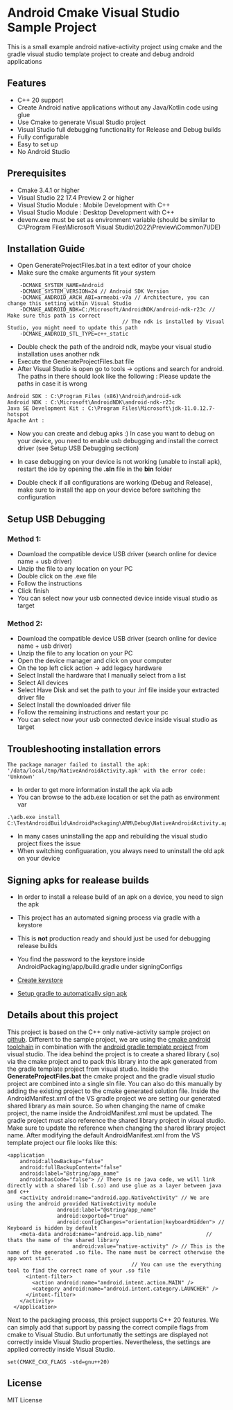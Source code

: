# Android Cmake Visual Studio Sample Project

This is a small example android native-activity project using cmake and the gradle visual studio template project to create and debug android applications

## Features

* C++ 20 support
* Create Android native applications without any Java/Kotlin code using glue
* Use Cmake to generate Visual Studio project
* Visual Studio full debugging functionality for Release and Debug builds
* Fully configurable 
* Easy to set up
* No Android Studio

## Prerequisites

* Cmake 3.4.1 or higher
* Visual Studio 22 17.4 Preview 2 or higher
* Visual Studio Module : Mobile Development with C++
* Visual Studio Module : Desktop Development with C++
* devenv.exe must be set as environment variable (should be similar to C:\Program Files\Microsoft Visual Studio\2022\Preview\Common7\IDE)


## Installation Guide 

* Open GenerateProjectFiles.bat in a text editor of your choice 
* Make sure the cmake arguments fit your system 

```
	-DCMAKE_SYSTEM_NAME=Android 
	-DCMAKE_SYSTEM_VERSION=24 // Android SDK Version
	-DCMAKE_ANDROID_ARCH_ABI=armeabi-v7a // Architecture, you can change this setting within Visual Studio
	-DCMAKE_ANDROID_NDK=C:/Microsoft/AndroidNDK/android-ndk-r23c // Make sure this path is correct
								     // The ndk is installed by Visual Studio, you might need to update this path
	-DCMAKE_ANDROID_STL_TYPE=c++_static 
``` 
* Double check the path of the android ndk, maybe your visual studio installation uses another ndk
* Execute the GenerateProjectFiles.bat file
* After Visual Studio is open go to tools -> options and search for android. The paths in there should look like the following : Please update the paths in case it is wrong


```
Android SDK : C:\Program Files (x86)\Android\android-sdk
Android NDK : C:\Microsoft\AndroidNDK\android-ndk-r23c
Java SE Development Kit : C:\Program Files\Microsoft\jdk-11.0.12.7-hotspot
Apache Ant : 
```

* Now you can create and debug apks :) In case you want to debug on your device, you need to enable usb debugging and install the correct driver (see Setup USB Debugging section)

* In case debugging on your device is not working (unable to install apk), restart the ide by opening the **.sln** file in the **bin** folder 
* Double check if all configurations are working (Debug and Release), make sure to install the app on your device before switching the configuration

## Setup USB Debugging 

### Method 1:

- Download the compatible device USB driver (search online for device name + usb driver)
- Unzip the file to any location on your PC
- Double click on the .exe file
- Follow the instructions
- Click finish
- You can select now your usb connected device inside visual studio as target

### Method 2:

- Download the compatible device USB driver (search online for device name + usb driver)
- Unzip the file to any location on your PC
- Open the device manager and click on your computer
- On the top left click action -> add legacy hardware
- Select Install the hardware that I manually select from a list
- Select All devices
- Select Have Disk and set the path to your .inf file inside your extracted driver file
- Select Install the downloaded driver file
- Follow the remaining instructions and restart your pc
- You can select now your usb connected device inside visual studio as target

## Troubleshooting installation errors

```
The package manager failed to install the apk: '/data/local/tmp/NativeAndroidActivity.apk' with the error code: 'Unknown'
```

* In order to get more information install the apk via adb 
* You can browse to the adb.exe location or set the path as environment var
```
.\adb.exe install C:\TestAndroidBuild\AndroidPackaging\ARM\Debug\NativeAndroidActivity.apk
```

* In many cases uninstalling the app and rebuilding the visual studio project fixes the issue
* When switching configuaration, you always need to uninstall the old apk on your device


## Signing apks for realease builds

* In order to install a release build of an apk on a device, you need to sign the apk
* This project has an automated signing process via gradle with a keystore
* This is **not** production ready and should just be used for debugging release builds
* You find the password to the keystore inside AndroidPackaging/app/build.gradle under signingConfigs  

* [Create keystore](https://stackoverflow.com/questions/3997748/how-can-i-create-a-keystore)
* [Setup gradle to automatically sign apk](https://developer.android.com/studio/build/building-cmdline)

## Details about this project

This project is based on the C++ only native-activity sample project on [github](https://github.com/android/ndk-samples/tree/master/native-activity). Different to the sample project, we are using the [cmake android toolchain](https://cmake.org/cmake/help/latest/manual/cmake-toolchains.7.html?highlight=toolchains#cross-compiling-for-android-with-the-ndk)
in combination with the [android gradle template project](https://devblogs.microsoft.com/cppblog/build-your-android-applications-in-visual-studio-using-gradle/) from visual studio. The idea behind the project is to create a shared library (.so) via the cmake project and to pack this library into the apk generated from the gradle template project from visual studio.
Inside the **GenerateProjectFiles.bat** the cmake project and the gradle visual studio project are combined into a single sln file. You can also do this manually by adding the existing project to the cmake generated solution file.
Inside the AndroidManifest.xml of the VS gradle project we are setting our generated shared library as main source. So when changing the name of cmake project, the name inside the AndroidManifest.xml must be updated. The gradle project must also reference the shared library project in visual studio. Make sure to update the reference when changing the shared library project name.
After modifying the default AndroidManifest.xml from the VS template project our file looks like this:

```
<application
	android:allowBackup="false"
	android:fullBackupContent="false"
	android:label="@string/app_name"
	android:hasCode="false"> // There is no java code, we will link directly with a shared lib (.so) and use glue as a layer between java and c++
	<activity android:name="android.app.NativeActivity" // We are using the android provided NativeActivity module
				android:label="@string/app_name"
				android:exported="true"
				android:configChanges="orientation|keyboardHidden"> // Keyboard is hidden by default
	<meta-data android:name="android.app.lib_name" 			    // thats the name of the shared library
					 android:value="native-activity" /> // This is the name of the generated .so file. The name must be correct otherwise the app wont start.
									    // You can use the everything tool to find the correct name of your .so file
      <intent-filter>
        <action android:name="android.intent.action.MAIN" />
        <category android:name="android.intent.category.LAUNCHER" />
      </intent-filter>
    </activity>
  </application>
```

Next to the packaging process, this project supports C++ 20 features. We can simply add that support by passing the correct compile flags from cmake to Visual Studio. But unfortunatly the settings are displayed not correctly inside Visual Studio properties.
Nevertheless, the settings are applied correctly inside Visual Studio. 

```
set(CMAKE_CXX_FLAGS -std=gnu++20)
```

## License

MIT License




